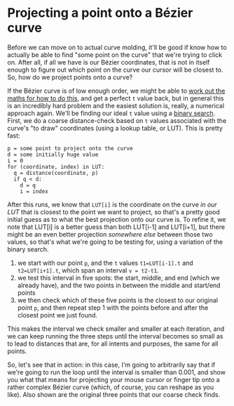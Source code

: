 # Projecting a point onto a Bézier curve

Before we can move on to actual curve molding, it'll be good if know how to actually be able to find "some point on the curve" that we're trying to click on. After all, if all we have is our Bézier coordinates, that is not in itself enough to figure out which point on the curve our cursor will be closest to. So, how do we project points onto a curve?

If the Bézier curve is of low enough order, we might be able to [work out the maths for how to do this](https://web.archive.org/web/20140713004709/http://jazzros.blogspot.com/2011/03/projecting-point-on-bezier-curve.html), and get a perfect `t` value back, but in general this is an incredibly hard problem and the easiest solution is, really, a numerical approach again. We'll be finding our ideal `t` value using a [binary search](https://en.wikipedia.org/wiki/Binary_search_algorithm). First, we do a coarse distance-check based on `t` values associated with the curve's "to draw" coordinates (using a lookup table, or LUT). This is pretty fast:

```
p = some point to project onto the curve
d = some initially huge value
i = 0
for (coordinate, index) in LUT:
  q = distance(coordinate, p)
  if q < d:
    d = q
    i = index
```

After this runs, we know that `LUT[i]` is the coordinate on the curve _in our LUT_ that is closest to the point we want to project, so that's a pretty good initial guess as to what the best projection onto our curve is. To refine it, we note that LUT[i] is a better guess than both LUT[i-1] and LUT[i+1], but there might be an even better projection _somewhere else_ between those two  values, so that's what we're going to be testing for, using a variation of the binary search.

1. we start with our point `p`, and the `t` values `t1=LUT[i-1].t` and `t2=LUT[i+1].t`, which span an interval `v = t2-t1`.
2. we test this interval in five spots: the start, middle, and end (which we already have), and the two points in between the middle and start/end points
3. we then check which of these five points is the closest to our original point `p`, and then repeat step 1 with the points before and after the closest point we just found.

This makes the interval we check smaller and smaller at each iteration, and we can keep running the three steps until the interval becomes so small as to lead to distances that are, for all intents and purposes, the same for all points.

So, let's see that in action: in this case, I'm going to arbitrarily say that if we're going to run the loop until the interval is smaller than 0.001, and show you what that means for projecting your mouse cursor or finger tip onto a rather complex Bézier curve (which, of course, you can reshape as you like). Also shown are the original three points that our coarse check finds.

<graphics-element title="Projecting a point onto a Bézier curve" width="400" height="400" src="./project.js"></graphics-element>
